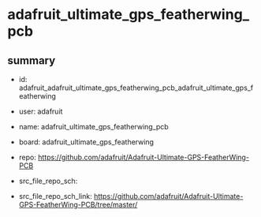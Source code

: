 # adafruit_ultimate_gps_featherwing_pcb
 
## summary 
* id: adafruit_adafruit_ultimate_gps_featherwing_pcb_adafruit_ultimate_gps_featherwing
* user: adafruit
* name: adafruit_ultimate_gps_featherwing_pcb
* board: adafruit_ultimate_gps_featherwing
* repo: https://github.com/adafruit/Adafruit-Ultimate-GPS-FeatherWing-PCB



* src_file_repo_sch: 
* src_file_repo_sch_link: https://github.com/adafruit/Adafruit-Ultimate-GPS-FeatherWing-PCB/tree/master/





